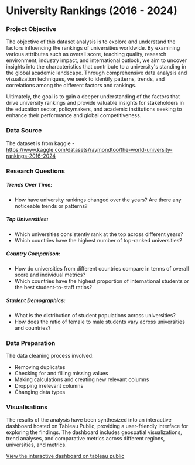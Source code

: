 # University Rankings (2016 - 2024)

### Project Objective
The objective of this dataset analysis is to explore and understand the factors influencing the rankings of universities worldwide. By examining various attributes such as overall score, teaching quality, research environment, industry impact, and international outlook, we aim to uncover insights into the characteristics that contribute to a university's standing in the global academic landscape. Through comprehensive data analysis and visualization techniques, we seek to identify patterns, trends, and correlations among the different factors and rankings. 

Ultimately, the goal is to gain a deeper understanding of the factors that drive university rankings and provide valuable insights for stakeholders in the education sector, policymakers, and academic institutions seeking to enhance their performance and global competitiveness.

### Data Source
The dataset is from kaggle - https://www.kaggle.com/datasets/raymondtoo/the-world-university-rankings-2016-2024

### Research Questions
##### Trends Over Time:
- How have university rankings changed over the years? Are there any noticeable trends or patterns?
##### Top Universities:
- Which universities consistently rank at the top across different years?
- Which countries have the highest number of top-ranked universities?
##### Country Comparison:
- How do universities from different countries compare in terms of overall score and individual metrics?
- Which countries have the highest proportion of international students or the best student-to-staff ratios?
##### Student Demographics:
- What is the distribution of student populations across universities?
- How does the ratio of female to male students vary across universities and countries?

### Data Preparation 
The data cleaning process involved:
- Removing duplicates
- Checking for and filling missing values
- Making calculations and creating new relevant columns
- Dropping irrelevant columns
- Changing data types

### Visualisations
The results of the analysis have been synthesized into an interactive dashboard hosted on Tableau Public, providing a user-friendly interface for exploring the findings. The dashboard includes geospatial visualizations, trend analyses, and comparative metrics across different regions, universities, and metrics.

[View the interactive dashboard on tableau public](https://public.tableau.com/app/profile/dooter.ior/viz/UniversityRankings2016-2024/Dashboard2)
